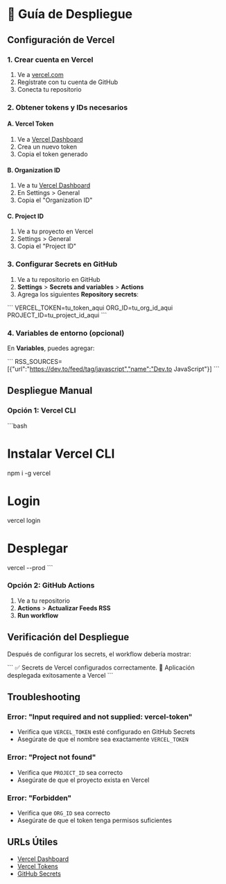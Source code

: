 # 🚀 Guía de Despliegue

## Configuración de Vercel

### 1. Crear cuenta en Vercel
1. Ve a [vercel.com](https://vercel.com)
2. Regístrate con tu cuenta de GitHub
3. Conecta tu repositorio

### 2. Obtener tokens y IDs necesarios

#### A. Vercel Token
1. Ve a [Vercel Dashboard](https://vercel.com/account/tokens)
2. Crea un nuevo token
3. Copia el token generado

#### B. Organization ID
1. Ve a tu [Vercel Dashboard](https://vercel.com/dashboard)
2. En Settings > General
3. Copia el "Organization ID"

#### C. Project ID
1. Ve a tu proyecto en Vercel
2. Settings > General
3. Copia el "Project ID"

### 3. Configurar Secrets en GitHub

1. Ve a tu repositorio en GitHub
2. **Settings** > **Secrets and variables** > **Actions**
3. Agrega los siguientes **Repository secrets**:

\`\`\`
VERCEL_TOKEN=tu_token_aqui
ORG_ID=tu_org_id_aqui
PROJECT_ID=tu_project_id_aqui
\`\`\`

### 4. Variables de entorno (opcional)

En **Variables**, puedes agregar:

\`\`\`
RSS_SOURCES=[{"url":"https://dev.to/feed/tag/javascript","name":"Dev.to JavaScript"}]
\`\`\`

## Despliegue Manual

### Opción 1: Vercel CLI
\`\`\`bash
# Instalar Vercel CLI
npm i -g vercel

# Login
vercel login

# Desplegar
vercel --prod
\`\`\`

### Opción 2: GitHub Actions
1. Ve a tu repositorio
2. **Actions** > **Actualizar Feeds RSS**
3. **Run workflow**

## Verificación del Despliegue

Después de configurar los secrets, el workflow debería mostrar:

\`\`\`
✅ Secrets de Vercel configurados correctamente.
🚀 Aplicación desplegada exitosamente a Vercel
\`\`\`

## Troubleshooting

### Error: "Input required and not supplied: vercel-token"
- Verifica que `VERCEL_TOKEN` esté configurado en GitHub Secrets
- Asegúrate de que el nombre sea exactamente `VERCEL_TOKEN`

### Error: "Project not found"
- Verifica que `PROJECT_ID` sea correcto
- Asegúrate de que el proyecto exista en Vercel

### Error: "Forbidden"
- Verifica que `ORG_ID` sea correcto
- Asegúrate de que el token tenga permisos suficientes

## URLs Útiles

- [Vercel Dashboard](https://vercel.com/dashboard)
- [Vercel Tokens](https://vercel.com/account/tokens)
- [GitHub Secrets](https://github.com/tu-usuario/tu-repo/settings/secrets/actions)
